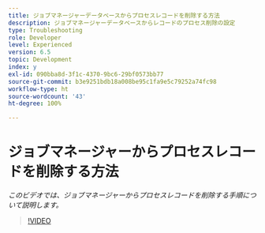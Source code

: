 ```yaml
---
title: ジョブマネージャーデータベースからプロセスレコードを削除する方法
description: ジョブマネージャーデータベースからレコードのプロセス削除の設定
type: Troubleshooting
role: Developer
level: Experienced
version: 6.5
topic: Development
index: y
exl-id: 090bba8d-3f1c-4370-9bc6-29bf0573bb77
source-git-commit: b3e9251bdb18a008be95c1fa9e5c79252a74fc98
workflow-type: ht
source-wordcount: '43'
ht-degree: 100%

---
```


# ジョブマネージャーからプロセスレコードを削除する方法

*このビデオでは、ジョブマネージャーからプロセスレコードを削除する手順について説明します。*

>[!VIDEO](https://video.tv.adobe.com/v/335577?quality=12&learn=on)
